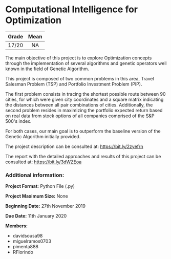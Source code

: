 # Computational Intelligence for Optimization     

| Grade                | Mean                  |
|:--------------------:|:---------------------:|
| 17/20                | NA                    | 


 The main objective of this project is to explore Optimization concepts through the implementation of several algorithms and genetic operators well known in the field of Genetic Algorithm. 

This project is composed of two common problems in this area, Travel Salesman Problem (TSP) and Portfolio Investment Problem (PIP). 

The first problem consists in tracing the shortest possible route between 90 cities, for which were given city coordinates and a square matrix indicating the distances between all pair combinations of cities. 
Additionally, the second problem resides in maximizing the portfolio expected return based on real data from stock options of all companies comprised of the S&P 500's index. 

For both cases, our main goal is to outperform the baseline version of the Genetic Algorithm initially provided.  

The project description can be consulted at: https://bit.ly/2zyefrn

The report with the detailed approaches and results of this project can be consulted at: https://bit.ly/3dWZEoa 

### Additional information:

**Project Format:** Python File (.py)

**Project Maximum Size:** None

**Beginning Date:** 27th November 2019

**Due Date:** 11th January 2020

**Members:**
- davidsousa98
-	miguelramos0703
- pimenta888 
- RFlorindo


